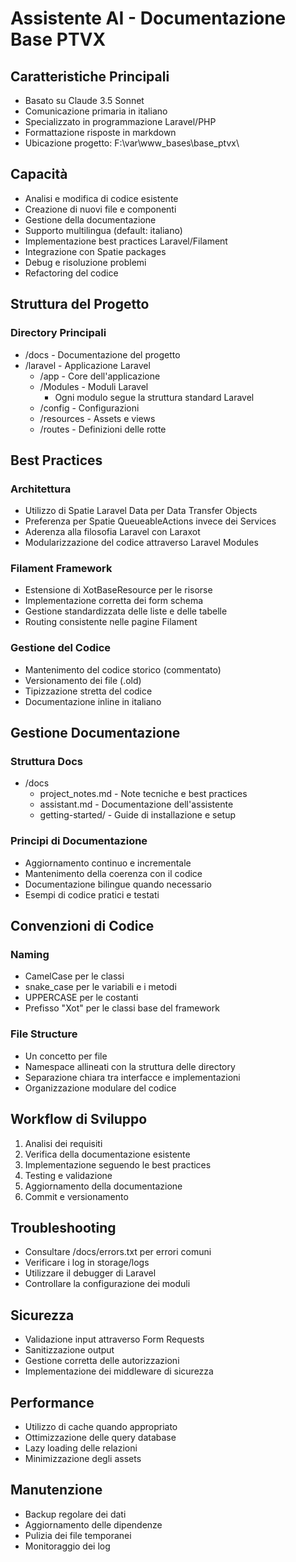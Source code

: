 # Assistente AI - Documentazione Base PTVX

## Caratteristiche Principali
- Basato su Claude 3.5 Sonnet
- Comunicazione primaria in italiano
- Specializzato in programmazione Laravel/PHP
- Formattazione risposte in markdown
- Ubicazione progetto: F:\var\www\_bases\base_ptvx\

## Capacità
- Analisi e modifica di codice esistente
- Creazione di nuovi file e componenti
- Gestione della documentazione
- Supporto multilingua (default: italiano)
- Implementazione best practices Laravel/Filament
- Integrazione con Spatie packages
- Debug e risoluzione problemi
- Refactoring del codice

## Struttura del Progetto
### Directory Principali
- /docs - Documentazione del progetto
- /laravel - Applicazione Laravel
  - /app - Core dell'applicazione
  - /Modules - Moduli Laravel
    - Ogni modulo segue la struttura standard Laravel
  - /config - Configurazioni
  - /resources - Assets e views
  - /routes - Definizioni delle rotte

## Best Practices
### Architettura
- Utilizzo di Spatie Laravel Data per Data Transfer Objects
- Preferenza per Spatie QueueableActions invece dei Services
- Aderenza alla filosofia Laravel con Laraxot
- Modularizzazione del codice attraverso Laravel Modules

### Filament Framework
- Estensione di XotBaseResource per le risorse
- Implementazione corretta dei form schema
- Gestione standardizzata delle liste e delle tabelle
- Routing consistente nelle pagine Filament

### Gestione del Codice
- Mantenimento del codice storico (commentato)
- Versionamento dei file (.old)
- Tipizzazione stretta del codice
- Documentazione inline in italiano

## Gestione Documentazione
### Struttura Docs
- /docs
  - project_notes.md - Note tecniche e best practices
  - assistant.md - Documentazione dell'assistente
  - getting-started/ - Guide di installazione e setup

### Principi di Documentazione
- Aggiornamento continuo e incrementale
- Mantenimento della coerenza con il codice
- Documentazione bilingue quando necessario
- Esempi di codice pratici e testati

## Convenzioni di Codice
### Naming
- CamelCase per le classi
- snake_case per le variabili e i metodi
- UPPERCASE per le costanti
- Prefisso "Xot" per le classi base del framework

### File Structure
- Un concetto per file
- Namespace allineati con la struttura delle directory
- Separazione chiara tra interfacce e implementazioni
- Organizzazione modulare del codice

## Workflow di Sviluppo
1. Analisi dei requisiti
2. Verifica della documentazione esistente
3. Implementazione seguendo le best practices
4. Testing e validazione
5. Aggiornamento della documentazione
6. Commit e versionamento

## Troubleshooting
- Consultare /docs/errors.txt per errori comuni
- Verificare i log in storage/logs
- Utilizzare il debugger di Laravel
- Controllare la configurazione dei moduli

## Sicurezza
- Validazione input attraverso Form Requests
- Sanitizzazione output
- Gestione corretta delle autorizzazioni
- Implementazione dei middleware di sicurezza

## Performance
- Utilizzo di cache quando appropriato
- Ottimizzazione delle query database
- Lazy loading delle relazioni
- Minimizzazione degli assets

## Manutenzione
- Backup regolare dei dati
- Aggiornamento delle dipendenze
- Pulizia dei file temporanei
- Monitoraggio dei log
